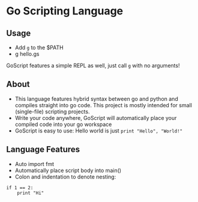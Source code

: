 # Go Scripting Language

## Usage

* Add `g` to the $PATH
* g hello.gs

GoScript features a simple REPL as well, just call `g` with no arguments!

## About

* This language features hybrid syntax between go and python and compiles straight into go code.  This project is mostly intended for small (single-file) scripting projects.
* Write your code anywhere, GoScript will automatically place your compiled code into your go workspace
* GoScript is easy to use: Hello world is just `print "Hello", "World!"`

## Language Features
* Auto import fmt
* Automatically place script body into main()
* Colon and indentation to denote nesting:

```
if 1 == 2:
    print "Hi"
```
